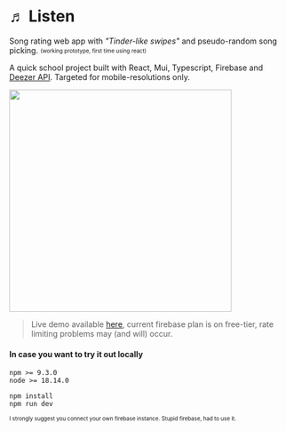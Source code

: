 # ♬ Listen 

Song rating web app with _"Tinder-like swipes"_ and pseudo-random song picking. <sub><sup>(working prototype, first time using react)</sub></sup>

A quick school project built with React, Mui, Typescript, Firebase and [Deezer API](https://developers.deezer.com/api). Targeted for mobile-resolutions only.

<img src="https://github.com/machacekmartin/listen/assets/33912290/8c191360-d487-4a6b-be9e-eddd8976fc70" width="400">

> Live demo available [here](https://listen-pearl.vercel.app/), current firebase plan is on free-tier, rate limiting problems may (and will) occur.

#### In case you want to try it out locally
```shell
npm >= 9.3.0
node >= 18.14.0
```
```shell
npm install
npm run dev
```
<sub><sup>I strongly suggest you connect your own firebase instance. Stupid firebase, had to use it.</sub></sup>
